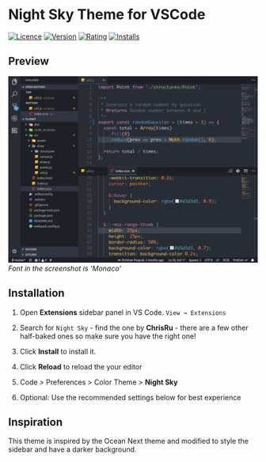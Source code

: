 # Night Sky Theme for VSCode

[![Licence](https://img.shields.io/github/license/ChrisRu/vscode-nightsky.svg)](https://github.com/ChrisRu/vscode-nightsky/blob/master/LICENSE.md)
[![Version](https://vsmarketplacebadge.apphb.com/version/ChrisRu.vscode-nightsky.svg)](https://marketplace.visualstudio.com/items?itemName=ChrisRu.vscode-nightsky)
[![Rating](https://vsmarketplacebadge.apphb.com/rating-short/ChrisRu.vscode-nightsky.svg)](https://marketplace.visualstudio.com/items?itemName=ChrisRu.vscode-nightsky)
[![Installs](https://vsmarketplacebadge.apphb.com/installs/ChrisRu.vscode-nightsky.svg)](https://marketplace.visualstudio.com/items?itemName=ChrisRu.vscode-nightsky)

## Preview

![](https://raw.githubusercontent.com/ChrisRu/vscode-nightsky/master/images/screenshot.png)
_Font in the screenshot is 'Monaco'_

## Installation

1.  Open **Extensions** sidebar panel in VS Code. `View → Extensions`

2.  Search for `Night Sky` - find the one by **ChrisRu** - there are a few other half-baked ones so make sure you have the right one!

3.  Click **Install** to install it.

4.  Click **Reload** to reload the your editor

5.  Code > Preferences > Color Theme > **Night Sky**

6.  Optional: Use the recommended settings below for best experience

## Inspiration

This theme is inspired by the Ocean Next theme and modified to style the sidebar and have a darker background.
